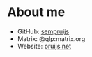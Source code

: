 # About me

- GitHub: [sempruijs](https://github.com/sempruijs/)
- Matrix: @qlp:matrix.org
- Website: [pruijs.net](https://pruijs.net)

